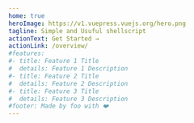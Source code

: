 ```yaml
---
home: true
heroImage: https://v1.vuepress.vuejs.org/hero.png
tagline: Simple and Usuful shellscript
actionText: Get Started →
actionLink: /overview/
#features:
#- title: Feature 1 Title
#  details: Feature 1 Description
#- title: Feature 2 Title
#  details: Feature 2 Description
#- title: Feature 3 Title
#  details: Feature 3 Description
#footer: Made by foo with ❤️
---
```


<!-- https://github.com/ycatch/vue-press -->
